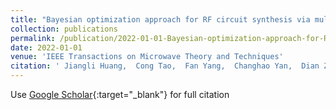```yaml
---
title: "Bayesian optimization approach for RF circuit synthesis via multitask neural network enhanced Gaussian process"
collection: publications
permalink: /publication/2022-01-01-Bayesian-optimization-approach-for-RF-circuit-synthesis-via-multitask-neural-network-enhanced-Gaussian-process
date: 2022-01-01
venue: 'IEEE Transactions on Microwave Theory and Techniques'
citation: ' Jiangli Huang,  Cong Tao,  Fan Yang,  Changhao Yan,  Dian Zhou,  Xuan Zeng, &quot;Bayesian optimization approach for RF circuit synthesis via multitask neural network enhanced Gaussian process.&quot; IEEE Transactions on Microwave Theory and Techniques, 2022.'
---
```

Use [Google Scholar](https://scholar.google.com/scholar?q=Bayesian+optimization+approach+for+RF+circuit+synthesis+via+multitask+neural+network+enhanced+Gaussian+process){:target="_blank"} for full citation